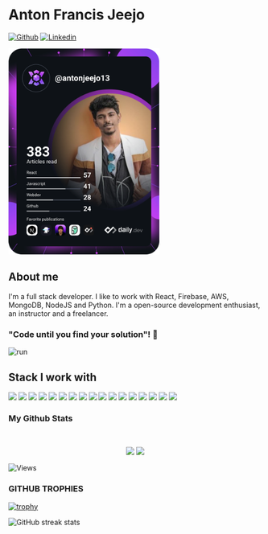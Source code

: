 # Anton Francis Jeejo

[![Github](https://img.shields.io/github/followers/antonfrancisjeejo?label=Follow&style=social)](https://github.com/antonfrancisjeejo)
[![Linkedin](https://img.shields.io/badge/Anton%20Francis%20Jeejo-blue?style=flat-square&logo=linkedin&logoColor=white&link=https://www.linkedin.com/in/antonfrancisjeejo/)](https://www.linkedin.com/in/antonfrancisjeejo/)

<a href="https://app.daily.dev/antonjeejo13"><img src="https://github.com/antonfrancisjeejo/antonfrancisjeejo/blob/master/devcard.svg" width="300" alt="Anton Francis Jeejo's Dev Card"/></a>


## About me 
I'm a full stack developer. I like to work with React, Firebase, AWS, MongoDB, NodeJS and Python. 
I'm a open-source development enthusiast, an instructor and a freelancer.


### "Code until you find your solution"! 👋
![run](https://media0.giphy.com/media/WfwzZpfH8Ejra/giphy.gif)

## Stack I work with
<code><img height="50" src="https://www.vectorlogo.zone/logos/reactjs/reactjs-ar21.svg"></code>
<code><img height="50" src="https://www.vectorlogo.zone/logos/firebase/firebase-ar21.svg"></code>
<code><img height="50" src="https://www.vectorlogo.zone/logos/amazon_aws/amazon_aws-ar21.svg"></code>
<code><img height="50" src="https://www.vectorlogo.zone/logos/graphql/graphql-ar21.svg"></code>
<code><img height="50" src="https://www.vectorlogo.zone/logos/redis/redis-ar21.svg"></code>
<code><img height="50" src="https://www.vectorlogo.zone/logos/expressjs/expressjs-ar21.svg"></code>
<code><img height="50" src="https://www.vectorlogo.zone/logos/python/python-ar21.svg"></code>
<code><img height="50" src="https://www.vectorlogo.zone/logos/nodejs/nodejs-horizontal.svg"></code>
<code><img height="50" src="https://www.vectorlogo.zone/logos/socketio/socketio-ar21.svg"></code>
<code><img height="50" src="https://www.vectorlogo.zone/logos/expoio/expoio-ar21.svg"></code>
<code><img height="50" src="https://www.vectorlogo.zone/logos/mongodb/mongodb-ar21.svg"></code>
<code><img height="50" src="https://www.vectorlogo.zone/logos/getbootstrap/getbootstrap-ar21.svg"></code>
<code><img height="50" src="https://www.vectorlogo.zone/logos/heroku/heroku-ar21.svg"></code>
<code><img height="50" src="https://www.vectorlogo.zone/logos/netlify/netlify-ar21.svg"></code>
<code><img height="50" src="https://www.vectorlogo.zone/logos/babeljs/babeljs-ar21.svg"></code>
<code><img height="50" src="https://www.vectorlogo.zone/logos/github/github-ar21.svg"></code>
<code><img height="50" src="https://www.vectorlogo.zone/logos/getpostman/getpostman-ar21.svg"></code>


### My Github Stats

<br>

<p align = "center">
  <img src = "https://github-readme-stats.vercel.app/api?username=antonfrancisjeejo&show_icons=true&theme=tokyonight&line_height=27">
  <img src = "https://github-readme-stats.vercel.app/api/top-langs/?username=antonfrancisjeejo&hide=css,java,html&theme=tokyonight">
</p>

<p align="left"> <img src="https://komarev.com/ghpvc/?username=antonfrancisjeejo" alt="Views" /> </p>

### GITHUB TROPHIES

[![trophy](https://github-profile-trophy.vercel.app/?username=antonfrancisjeejo)](https://github.com/ryo-ma/github-profile-trophy)<br>

![GitHub streak stats](https://github-readme-streak-stats.herokuapp.com/?user=antonfrancisjeejo)  
